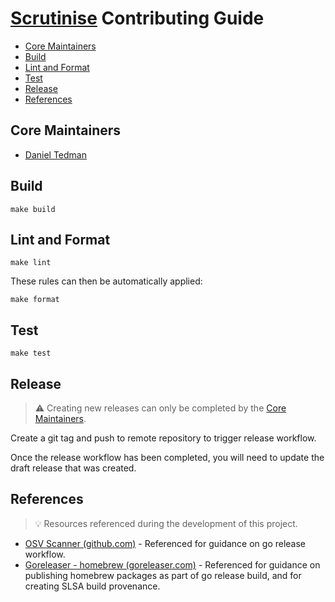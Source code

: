 # [Scrutinise](https://github.com/dbtedman/scrutinise) Contributing Guide

- [Core Maintainers](#core-maintainers)
- [Build](#build)
- [Lint and Format](#lint-and-format)
- [Test](#test)
- [Release](#release)
- [References](#references)

## Core Maintainers

- [Daniel Tedman](https://github.com/dbtedman)

## Build

```shell
make build
```

## Lint and Format

```shell
make lint
```

These rules can then be automatically applied:

```shell
make format
```

## Test

```shell
make test
```

## Release

> ⚠️ Creating new releases can only be completed by the [Core Maintainers](#core-maintainers).

Create a git tag and push to remote repository to trigger release workflow.

Once the release workflow has been completed, you will need to update the draft release that was created.

## References

> 💡 Resources referenced during the development of this project.

- [OSV Scanner (github.com)](https://github.com/google/osv-scanner) - Referenced for guidance on go release workflow.
- [Goreleaser - homebrew (goreleaser.com)](https://goreleaser.com/customization/homebrew/) - Referenced for guidance on publishing homebrew packages as part of go release build, and for creating SLSA build provenance.
